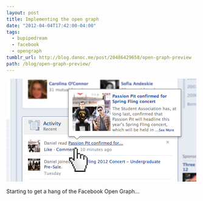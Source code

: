 ```yaml
---
layout: post
title: Implementing the open graph
date: "2012-04-04T17:42:00-04:00"
tags:
  - bupipedream
  - facebook
  - opengraph
tumblr_url: http://blog.danoc.me/post/20486429658/open-graph-preview
path: /blog/open-graph-preview/
---
```


![Pipe Dream Open Graph on Facebook](./pipe-dream-open-graph.png)

Starting to get a hang of the Facebook Open Graph...
